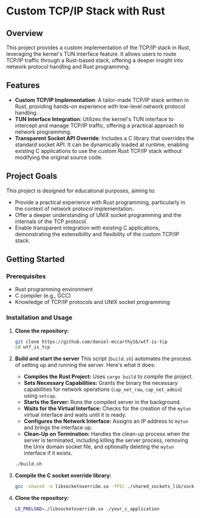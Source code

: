 # Custom TCP/IP Stack with Rust

## Overview
This project provides a custom implementation of the TCP/IP stack in Rust, leveraging the kernel's TUN interface feature. It allows users to route TCP/IP traffic through a Rust-based stack, offering a deeper insight into network protocol handling and Rust programming.

## Features
- **Custom TCP/IP Implementation**: A tailor-made TCP/IP stack written in Rust, providing hands-on experience with low-level network protocol handling.
- **TUN Interface Integration**: Utilizes the kernel's TUN interface to intercept and manage TCP/IP traffic, offering a practical approach to network programming.
- **Transparent Socket API Override**: Includes a C library that overrides the standard socket API. It can be dynamically loaded at runtime, enabling existing C applications to use the custom Rust TCP/IP stack without modifying the original source code.

## Project Goals
This project is designed for educational purposes, aiming to:
- Provide a practical experience with Rust programming, particularly in the context of network protocol implementation.
- Offer a deeper understanding of UNIX socket programming and the internals of the TCP protocol.
- Enable transparent integration with existing C applications, demonstrating the extensibility and flexibility of the custom TCP/IP stack.

## Getting Started
### Prerequisites
- Rust programming environment
- C compiler (e.g., GCC)
- Knowledge of TCP/IP protocols and UNIX socket programming

### Installation and Usage
1. **Clone the repository:**
   ```sh
   git clone https://github.com/daniel-mccarthy16/wtf-is-tcp
   cd wtf_is_tcp
   ```

2. **Build and start the server**
 This script (`build.sh`) automates the process of setting up and running the server. Here's what it does:
    - **Compiles the Rust Project:** Uses `cargo build` to compile the project.
    - **Sets Necessary Capabilities:** Grants the binary the necessary capabilities for network operations (`cap_net_raw`, `cap_net_admin`) using `setcap`.
    - **Starts the Server:** Runs the compiled server in the background.
    - **Waits for the Virtual Interface:** Checks for the creation of the `mytun` virtual interface and waits until it is ready.
    - **Configures the Network Interface:** Assigns an IP address to `mytun` and brings the interface up.
    - **Clean-Up on Termination:** Handles the clean-up process when the server is terminated, including killing the server process, removing the Unix domain socket file, and optionally deleting the `mytun` interface if it exists.
    ```sh
    ./build.sh
    ```

3. **Compile the C socket override library:**
    ```sh 
    gcc -shared -o libsocketoverride.so -fPIC ./shared_sockets_lib/socket_override.c
    ```

4. **Clone the repository:**
    ```sh 
    LD_PRELOAD=./libsocketoverride.so ./your_c_application
    ```
